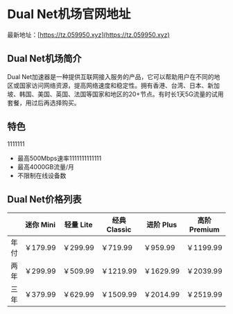 # Dual Net机场官网地址

最新地址：[https://tz.059950.xyz](https://tz.059950.xyz)

## Dual Net机场简介

Dual Net加速器是一种提供互联网接入服务的产品，它可以帮助用户在不同的地区或国家访问网络资源，提高网络速度和稳定性。拥有香港、台湾、日本、新加坡、韩国、美国、英国、法国等国家和地区的20+节点。有时长1天5G流量的试用套餐，用过后再选择购买。

## 特色
1111111
* 最高500Mbps速率1111111111111
* 最高4000GB流量/月
* 不限制在线设备数

## Dual Net价格列表

||迷你 Mini|轻量 Lite|经典 Classic|进阶 Plus|高阶 Premium||
|----|----|----|----|----|----|----|
|年付|￥179.99|￥299.99|￥719.99|￥959.99|￥1199.99|￥2399.99|
|两年|￥299.99|￥509.99|￥1219.99|￥1629.99|￥2039.99|￥4079.99|
|三年|￥379.99|￥629.99|￥1509.99|￥2014.99|￥2519.99|￥5039.99|
